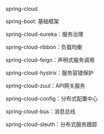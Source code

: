 spring-cloud

spring-boot: 基础框架

spring-cloud-eureka：服务治理

spring-cloud-ribbon：负载均衡

spring-cloud-feign：声明式服务调用

spring-cloud-hystrix：服务容错保护

spring-cloud-zuul：API网关服务

spring-cloud-config：分布式配置中心

spring-cloud-bus：消息总线

spring-cloud-sleuth：分布式服务跟踪